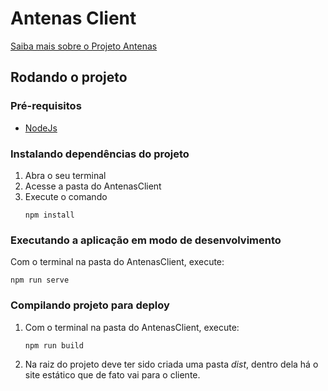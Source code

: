# Antenas Client

[Saiba mais sobre o Projeto Antenas](https://github.com/antena-dream-team/Antenas)

## Rodando o projeto

### Pré-requisitos
- [NodeJs](https://nodejs.org/en/download/)

### Instalando dependências do projeto
1. Abra o seu terminal
2. Acesse a pasta do AntenasClient
3. Execute o comando
    ```
    npm install
    ```

### Executando a aplicação em modo de desenvolvimento

Com o terminal na pasta do AntenasClient, execute:
```
npm run serve
```

### Compilando projeto para deploy

1. Com o terminal na pasta do AntenasClient, execute:
    ```
    npm run build
    ```
2. Na raiz do projeto deve ter sido criada uma pasta _dist_, dentro dela há o site estático que de fato vai para o cliente.